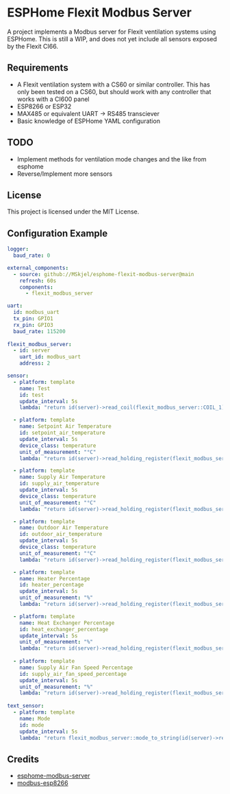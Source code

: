 # ESPHome Flexit Modbus Server

A project implements a Modbus server for Flexit ventilation systems using ESPHome.
This is still a WIP, and does not yet include all sensors exposed by the Flexit CI66.

## Requirements

- A Flexit ventilation system with a CS60 or similar controller. This has only been tested on a CS60, but should work with any controller that works with a CI600 panel
- ESP8266 or ESP32
- MAX485 or equivalent UART -> RS485 transciever
- Basic knowledge of ESPHome YAML configuration

## TODO
- Implement methods for ventilation mode changes and the like from esphome
- Reverse/Implement more sensors

## License

This project is licensed under the MIT License.

## Configuration Example

```yaml
logger:
  baud_rate: 0

external_components:
  - source: github://MSkjel/esphome-flexit-modbus-server@main
    refresh: 60s
    components: 
      - flexit_modbus_server

uart:
  id: modbus_uart
  tx_pin: GPIO1
  rx_pin: GPIO3
  baud_rate: 115200
    
flexit_modbus_server:
  - id: server
    uart_id: modbus_uart
    address: 2

sensor:
  - platform: template
    name: Test
    id: test
    update_interval: 5s
    lambda: "return id(server)->read_coil(flexit_modbus_server::COIL_1);"

  - platform: template
    name: Setpoint Air Temperature
    id: setpoint_air_temperature
    update_interval: 5s
    device_class: temperature
    unit_of_measurement: "°C"
    lambda: "return id(server)->read_holding_register(flexit_modbus_server::REG_SETPOINT_TEMP) / 10.0;"

  - platform: template
    name: Supply Air Temperature
    id: supply_air_temperature
    update_interval: 5s
    device_class: temperature
    unit_of_measurement: "°C"
    lambda: "return id(server)->read_holding_register(flexit_modbus_server::REG_SUPPLY_TEMPERATURE) / 10.0;"

  - platform: template
    name: Outdoor Air Temperature
    id: outdoor_air_temperature
    update_interval: 5s
    device_class: temperature
    unit_of_measurement: "°C"
    lambda: "return id(server)->read_holding_register(flexit_modbus_server::REG_OUTDOOR_TEMPERATURE) / 10.0;"

  - platform: template
    name: Heater Percentage
    id: heater_percentage
    update_interval: 5s
    unit_of_measurement: "%"
    lambda: "return id(server)->read_holding_register(flexit_modbus_server::REG_HEATER_PERCENTAGE);"

  - platform: template
    name: Heat Exchanger Percentage
    id: heat_exchanger_percentage
    update_interval: 5s
    unit_of_measurement: "%"
    lambda: "return id(server)->read_holding_register(flexit_modbus_server::REG_HEAT_EXCHANGER_PERCENTAGE);"
    
  - platform: template
    name: Supply Air Fan Speed Percentage
    id: supply_air_fan_speed_percentage
    update_interval: 5s
    unit_of_measurement: "%"
    lambda: "return id(server)->read_holding_register(flexit_modbus_server::REG_SUPPLY_AIR_FAN_SPEED_PERCENTAGE);"
    
text_sensor:
  - platform: template
    name: Mode
    id: mode
    update_interval: 5s
    lambda: "return flexit_modbus_server::mode_to_string(id(server)->read_holding_register(flexit_modbus_server::REG_REGULATION_MODE));"
```

## Credits
- [esphome-modbus-server](https://github.com/epiclabs-uc/esphome-modbus-server)
- [modbus-esp8266](https://github.com/emelianov/modbus-esp8266)
